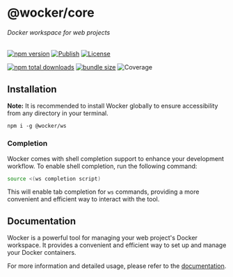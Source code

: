 # @wocker/core

###### Docker workspace for web projects

[![npm version](https://img.shields.io/npm/v/@wocker/core.svg)](https://www.npmjs.com/package/@wocker/core)
[![Publish](https://github.com/kearisp/wocker-core/actions/workflows/publish-latest.yml/badge.svg?event=release)](https://github.com/kearisp/wocker-core/actions/workflows/publish-latest.yml)
[![License](https://img.shields.io/npm/l/@wocker/core)](https://github.com/kearisp/wocker-core/blob/main/LICENSE)

[![npm total downloads](https://img.shields.io/npm/dt/@wocker/core.svg)](https://www.npmjs.com/package/@wocker/core)
[![bundle size](https://img.shields.io/bundlephobia/minzip/@wocker/core)](https://bundlephobia.com/package/@wocker/core)
![Coverage](https://gist.githubusercontent.com/kearisp/f17f46c6332ea3bb043f27b0bddefa9f/raw/coverage-wocker-core-latest.svg)

## Installation

**Note:** It is recommended to install Wocker globally to ensure accessibility from any directory in your terminal.

```shell
npm i -g @wocker/ws
```


### Completion

Wocker comes with shell completion support to enhance your development workflow. To enable shell completion, run the following command:

```bash
source <(ws completion script)
```

This will enable tab completion for `ws` commands, providing a more convenient and efficient way to interact with the tool.


## Documentation

Wocker is a powerful tool for managing your web project's Docker workspace. It provides a convenient and efficient way to set up and manage your Docker containers.

For more information and detailed usage, please refer to the [documentation](https://kearisp.github.io/wocker).
